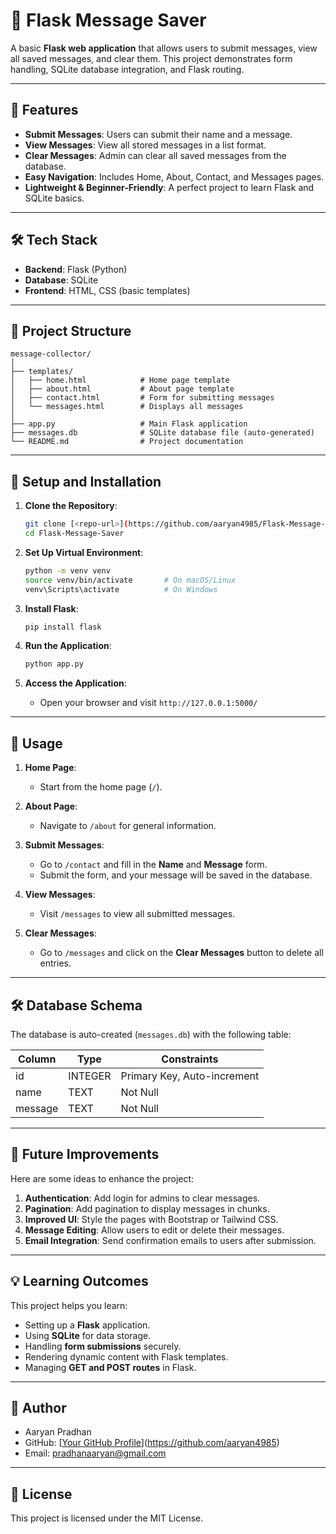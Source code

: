 # 📩 Flask Message Saver

A basic **Flask web application** that allows users to submit messages, view all saved messages, and clear them. This project demonstrates form handling, SQLite database integration, and Flask routing.

---

## 🚀 Features

- **Submit Messages**: Users can submit their name and a message.
- **View Messages**: View all stored messages in a list format.
- **Clear Messages**: Admin can clear all saved messages from the database.
- **Easy Navigation**: Includes Home, About, Contact, and Messages pages.
- **Lightweight & Beginner-Friendly**: A perfect project to learn Flask and SQLite basics.

---

## 🛠️ Tech Stack

- **Backend**: Flask (Python)
- **Database**: SQLite
- **Frontend**: HTML, CSS (basic templates)

---

## 📂 Project Structure

```
message-collector/
│
├── templates/
│   ├── home.html            # Home page template
│   ├── about.html           # About page template
│   ├── contact.html         # Form for submitting messages
│   └── messages.html        # Displays all messages
│
├── app.py                   # Main Flask application
├── messages.db              # SQLite database file (auto-generated)
└── README.md                # Project documentation
```

---

## 🔧 Setup and Installation

1. **Clone the Repository**:
   ```bash
   git clone [<repo-url>](https://github.com/aaryan4985/Flask-Message-Saver.git)
   cd Flask-Message-Saver
   ```

2. **Set Up Virtual Environment**:
   ```bash
   python -m venv venv
   source venv/bin/activate       # On macOS/Linux
   venv\Scripts\activate          # On Windows
   ```

3. **Install Flask**:
   ```bash
   pip install flask
   ```

4. **Run the Application**:
   ```bash
   python app.py
   ```

5. **Access the Application**:
   - Open your browser and visit `http://127.0.0.1:5000/`

---

## 📝 Usage

1. **Home Page**:
   - Start from the home page (`/`).

2. **About Page**:
   - Navigate to `/about` for general information.

3. **Submit Messages**:
   - Go to `/contact` and fill in the **Name** and **Message** form.
   - Submit the form, and your message will be saved in the database.

4. **View Messages**:
   - Visit `/messages` to view all submitted messages.

5. **Clear Messages**:
   - Go to `/messages` and click on the **Clear Messages** button to delete all entries.

---

## 🛠️ Database Schema

The database is auto-created (`messages.db`) with the following table:

| Column | Type     | Constraints     |
|--------|----------|-----------------|
| id     | INTEGER  | Primary Key, Auto-increment |
| name   | TEXT     | Not Null        |
| message| TEXT     | Not Null        |

---

## 📜 Future Improvements

Here are some ideas to enhance the project:

1. **Authentication**: Add login for admins to clear messages.
2. **Pagination**: Add pagination to display messages in chunks.
3. **Improved UI**: Style the pages with Bootstrap or Tailwind CSS.
4. **Message Editing**: Allow users to edit or delete their messages.
5. **Email Integration**: Send confirmation emails to users after submission.

---

## 💡 Learning Outcomes

This project helps you learn:

- Setting up a **Flask** application.
- Using **SQLite** for data storage.
- Handling **form submissions** securely.
- Rendering dynamic content with Flask templates.
- Managing **GET and POST routes** in Flask.

---

## 👤 Author

- Aaryan Pradhan
- GitHub: [[Your GitHub Profile](#)](https://github.com/aaryan4985)
- Email: pradhanaaryan@gmail.com

---

## 📜 License

This project is licensed under the MIT License.

